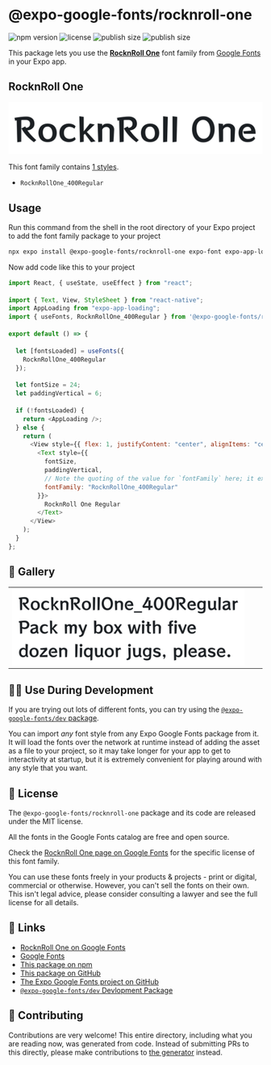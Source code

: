 # @expo-google-fonts/rocknroll-one

![npm version](https://flat.badgen.net/npm/v/@expo-google-fonts/rocknroll-one)
![license](https://flat.badgen.net/github/license/expo/google-fonts)
![publish size](https://flat.badgen.net/packagephobia/install/@expo-google-fonts/rocknroll-one)
![publish size](https://flat.badgen.net/packagephobia/publish/@expo-google-fonts/rocknroll-one)

This package lets you use the [**RocknRoll One**](https://fonts.google.com/specimen/RocknRoll+One) font family from [Google Fonts](https://fonts.google.com/) in your Expo app.

## RocknRoll One

![RocknRoll One](./font-family.png)

This font family contains [1 styles](#-gallery).

- `RocknRollOne_400Regular`

## Usage

Run this command from the shell in the root directory of your Expo project to add the font family package to your project

```sh
npx expo install @expo-google-fonts/rocknroll-one expo-font expo-app-loading
```

Now add code like this to your project

```js
import React, { useState, useEffect } from "react";

import { Text, View, StyleSheet } from "react-native";
import AppLoading from "expo-app-loading";
import { useFonts, RocknRollOne_400Regular } from '@expo-google-fonts/rocknroll-one';

export default () => {

  let [fontsLoaded] = useFonts({
    RocknRollOne_400Regular
  });

  let fontSize = 24;
  let paddingVertical = 6;

  if (!fontsLoaded) {
    return <AppLoading />;
  } else {
    return (
      <View style={{ flex: 1, justifyContent: "center", alignItems: "center" }}>
        <Text style={{
          fontSize,
          paddingVertical,
          // Note the quoting of the value for `fontFamily` here; it expects a string!
          fontFamily: "RocknRollOne_400Regular"
        }}>
          RocknRoll One Regular
        </Text>
      </View>
    );
  }
};
```

## 🔡 Gallery


||||
|-|-|-|
|![RocknRollOne_400Regular](./RocknRollOne_400Regular.ttf.png)||||


## 👩‍💻 Use During Development

If you are trying out lots of different fonts, you can try using the [`@expo-google-fonts/dev` package](https://github.com/expo/google-fonts/tree/master/font-packages/dev#readme).

You can import _any_ font style from any Expo Google Fonts package from it. It will load the fonts over the network at runtime instead of adding the asset as a file to your project, so it may take longer for your app to get to interactivity at startup, but it is extremely convenient for playing around with any style that you want.


## 📖 License

The `@expo-google-fonts/rocknroll-one` package and its code are released under the MIT license.

All the fonts in the Google Fonts catalog are free and open source.

Check the [RocknRoll One page on Google Fonts](https://fonts.google.com/specimen/RocknRoll+One) for the specific license of this font family.

You can use these fonts freely in your products & projects - print or digital, commercial or otherwise. However, you can't sell the fonts on their own. This isn't legal advice, please consider consulting a lawyer and see the full license for all details.

## 🔗 Links

- [RocknRoll One on Google Fonts](https://fonts.google.com/specimen/RocknRoll+One)
- [Google Fonts](https://fonts.google.com/)
- [This package on npm](https://www.npmjs.com/package/@expo-google-fonts/rocknroll-one)
- [This package on GitHub](https://github.com/expo/google-fonts/tree/master/font-packages/rocknroll-one)
- [The Expo Google Fonts project on GitHub](https://github.com/expo/google-fonts)
- [`@expo-google-fonts/dev` Devlopment Package](https://github.com/expo/google-fonts/tree/master/font-packages/dev)

## 🤝 Contributing

Contributions are very welcome! This entire directory, including what you are reading now, was generated from code. Instead of submitting PRs to this directly, please make contributions to [the generator](https://github.com/expo/google-fonts/tree/master/packages/generator) instead.
